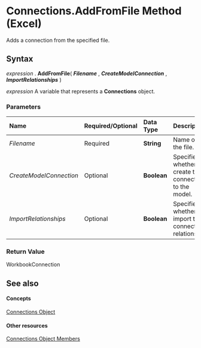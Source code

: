 
# Connections.AddFromFile Method (Excel)

Adds a connection from the specified file.


## Syntax

 _expression_ . **AddFromFile**( **_Filename_** , **_CreateModelConnection_** , **_ImportRelationships_** )

 _expression_ A variable that represents a **Connections** object.


### Parameters



|**Name**|**Required/Optional**|**Data Type**|**Description**|
|:-----|:-----|:-----|:-----|
| _Filename_|Required| **String**|Name of the file.|
| _CreateModelConnection_|Optional| **Boolean**|Specifies whether to create the connection to the model.|
| _ImportRelationships_|Optional| **Boolean**|Specifies whether to import the connection relationship.|

### Return Value

WorkbookConnection


## See also


#### Concepts


[Connections Object](3320b1cc-2f9d-805e-e506-27164b38d413.md)
#### Other resources


[Connections Object Members](f6f7cbb6-4763-443a-56d8-2787cb067b8b.md)
